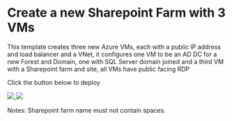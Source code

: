 # Create a new Sharepoint Farm with 3 VMs

This template creates three new Azure VMs, each with a public IP address and load balancer and a VNet, it configures one VM 
to be an AD DC for a new Forest and Domain, one with SQL Server domain joined and a third VM with a Sharepoint farm and  site, 
all VMs have public facing RDP

Click the button below to deploy

<a href="https://portal.azure.com/#create/Microsoft.Template/uri/https%3a%2F%2Fraw.githubusercontent.com%2Fmrpullen%2FAzureRM-Templates%2Fmaster%2FSharePoint%2FSharePoint-2013%2Fazuredeploy.json" target="_blank">
    <img src="http://azuredeploy.net/deploybutton.png"/>

	
</a>
<a href="http://armviz.io/#/?load=https%3a%2F%2Fraw.githubusercontent.com%2Fmrpullen%2FAzureRM-Templates%2Fmaster%2FSharePoint%2FSharePoint-2013%2Fazuredeploy.json" target="_blank">
    <img src="http://armviz.io/visualizebutton.png"/>
</a>

Notes: Sharepoint farm name must not contain spaces.
